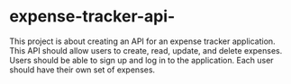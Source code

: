 # expense-tracker-api-
This project is about creating an API for an expense tracker application. This API should allow users to create, read, update, and delete expenses. Users should be able to sign up and log in to the application. Each user should have their own set of expenses.
